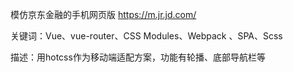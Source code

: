 模仿京东金融的手机网页版  https://m.jr.jd.com/

关键词：Vue、vue-router、CSS Modules、Webpack 、SPA、Scss
   
描述：用hotcss作为移动端适配方案，功能有轮播、底部导航栏等
